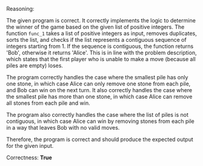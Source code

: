 Reasoning:

The given program is correct. It correctly implements the logic to determine the winner of the game based on the given list of positive integers. The function `func_1` takes a list of positive integers as input, removes duplicates, sorts the list, and checks if the list represents a contiguous sequence of integers starting from 1. If the sequence is contiguous, the function returns 'Bob', otherwise it returns 'Alice'. This is in line with the problem description, which states that the first player who is unable to make a move (because all piles are empty) loses.

The program correctly handles the case where the smallest pile has only one stone, in which case Alice can only remove one stone from each pile, and Bob can win on the next turn. It also correctly handles the case where the smallest pile has more than one stone, in which case Alice can remove all stones from each pile and win.

The program also correctly handles the case where the list of piles is not contiguous, in which case Alice can win by removing stones from each pile in a way that leaves Bob with no valid moves.

Therefore, the program is correct and should produce the expected output for the given input.

Correctness: **True**